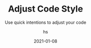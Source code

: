 ---
date: 2021-01-08
title: Adjust Code Style
technologies: [java]
topics: [editing]
author: hs
subtitle: Use quick intentions to adjust your code
thumbnail: ./thumbnail.png
cardThumbnail: ./card.png
shortVideo:
  poster: ./tip.png
  url: https://youtu.be/v4jiPTuAxPk
seealso:
  - title: IntelliJ IDEA Help - Configuring code style
    href: https://www.jetbrains.com/help/idea/configuring-code-style.html
leadin: |
  You can use **⌥⏎** (macOS), or **Alt+Enter** (Windows/Linux), to show context actions for your selection and then edit the code style.

---